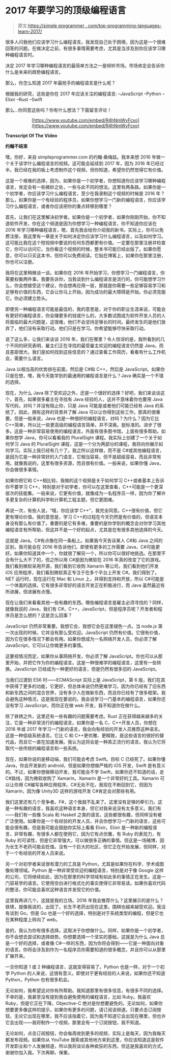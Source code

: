 # 2017 年要学习的顶级编程语言

> 原文:[https://simple programmer . com/top-programming-languages-learn-2017/](https://simpleprogrammer.com/top-programming-languages-learn-2017/)

很多人问我他们应该学习什么编程语言。我发现自己处于困境，因为这是一个很难回答的问题。在做决定之前，有很多事情需要考虑，尤其是当涉及到你应该学习哪种编程语言时。

决定 2017 年学习哪种编程语言的最简单方法之一是倾听市场。市场肯定会告诉你什么是未来的趋势编程语言。

那么，你怎么知道 2017 年最抢手的编程语言是什么呢？

根据我的研究，这些是你在 2017 年应该关注的编程语言:
–JavaScript
–Python
–Elixir
–Rust
–Swift

那么…你同意这些吗？你有什么想法？下面留言评论！

<center>

[https://www.youtube.com/embed/R4hNmWvFcxo](https://www.youtube.com/embed/R4hNmWvFcxo)

</center>

**Transcript Of The Video**

**约翰不结束**

嘿，你好，来自 simpleprogrammer.com 的约翰·桑梅兹。我本来想 2016 年做一个关于该学什么编程语言的视频。这可能会延续到 2017 年，因为 2016 年已经过半。我已经在我的板上考虑制作这个视频，但你知道，希望你仍然觉得它有价值。

这是一个艰难的选择，因为，如果你是一个初学者，你想知道你应该学习哪种编程语言，肯定会有一些微妙之处，一些与此不同的想法。这里有两条路。如果你是一个初学者，你应该学习什么编程语言，至少在我录制这个视频的时候是 2016 年？那么，如果你是一个有经验的程序员，如果你想学习一门新的编程语言，你应该学习什么编程语言，或者你应该把你的重点转移到哪里？

首先，让我们在这里解决初学者。如果你是一个初学者，如果你刚刚开始，你不知道软件开发，你在这个频道是因为你想学习一种编程语言，你不知道你应该在 2016 年学习哪种编程语言，嗯，首先我会给你介绍我的新书。实际上，你可以免费注册，我这里有一章是关于如何决定你应该学习什么编程语言，以及如何学习。这可能比我在这个短视频中要说的任何东西都更有价值。一定要在那里注册并检查它，你可以访问它。当你看这个视频的时候，整本书可能已经出版了。如果你愿意，你可以只买这本书，但你可以免费阅读。它贴在博客上，如果你在那里注册，你也可以注册。

我将在这里稍微谈一谈。如果你在 2016 年开始学习，你想学习一门编程语言，你需要权衡两件事。我要告诉你，当我谈到什么编程语言是流行的，你可能想学习什么，你会想接受这个建议，你会想再应用一层，那就是你需要一些足够容易学习和足够有价值的东西，它会让你马上开始，因为成功的最大障碍是开始。你必须克服它。你必须建立势头。

即使另一种编程语言可能是最佳的，我的意思是，对于你的职业生涯来说，可能会有更好的编程语言，你会赚更多的钱或什么的，大多数试图成为软件开发人员的人将面临的最大问题是，这很难，他们不会坚持足够长的时间。最终发生的是他们放弃了，他们没有采取行动。他们只是在学习。你希望能够尽快采取行动。

说了这么多，让我们来谈谈 2016 年，我们在哪里？令人惊讶的是，我所看到的几个不同的研究表明，雇主们正在寻找的最受雇主欢迎的编程语言仍然是 Java，而且差距很大。我们是如何找到这些信息的？通过查看工作简历，看看有什么工作机会，需要什么语言。

Java 以相当高的优势排在前面，然后是 C#和 C++，然后是 JavaScript。如果你只是在想，嘿，我今天能学到的最通用的编程语言是什么？Java 确实是一个不错的选择。

现在，为什么 Java 除了受欢迎之外，还是一个很好的选择？好吧，我们来谈谈这个。首先，如果很多雇主在寻找有 Java 经验的人，这并不意味着你也要用 Java 写代码，对吗？并没有阻止你，只是 Java 可能是或者他们可能已经有 Java 的系统了。因此，拥有这样的背景并了解 Java 可以让你得到这些工作。那真的很重要。但是一般来说，Java 也是一种很好的编程语言，对吗？为什么？因为它比 C++简单，所以比一些更高级的编程语言简单。并不深奥。挺标准的。进步了很多。这是一种非常容易使用的编程语言。外面有很多图书馆。上面有很多帮助。如果你想学 Java，你可以看看我的 PluralSight 课程。我实际上创建了一个关于如何学习 Java 的 PluralSight 课程，这是一个分为两部分的课程，我将向你展示如何学习。实际上我已经有几个了。我之所以这样做，而不是 C#或其他编程语言，是因为它是一种非常好的入门语言，它相当容易，但不是超级容易，而且非常有用。就像我说的，这里有很多资源，而且很有价值。一般来说，如果你懂 Java，你会做很多事情。

如果你把它和 C++相比较，我做的这个视频是关于如何学习 C++或者基本上告诉你不要学习 C++，特别是对于初学者，你可以在这里查看，C++可能是一个更深层次的技能集。一般来说，它更有价值，就像成为一名程序员一样，因为你了解许多更复杂的计算机科学和计算机工程主题，但它更困难。

再说一次，有些人说，“哦，你应该学 C++”，我完全同意。C++很有价值，但它更有理论价值。我的意思是，学习 C++的过程在今天仍然是有价值的，但语言本身没有那么有价值了。重要的是它有多难，重要的是你学到的概念会对你学习其他编程语言有所帮助，但这并不是一个好的起点，尤其是在有很多其他选择的今天。

这就是 Java。C#有点像在同一条船上。如果我今天告诉某人 C#和 Java 之间的区别，我可能会在 2016 年告诉他们，即使有更多的工作需要 Java，C#可能更好。如果你知道其中一个，你就很了解另一个，所以你可以很好地挑选。在那里不会有什么大不了的，但之所以用 C#是因为微软在 2016 年真的改变了它的游戏。我们看到微软采用开源，我们看到它收购 Xamarin 等公司，我们看到他们开发 iOS 应用程序，我们看到微软真正专注于在多个平台上开发 C#。我们得到了。NET 运行时，现在运行在 Mac 和 Linux 上，并得到支持和开放，所以 C#可能是一个体面的选择。它有很多非常好的语言开发正在积极进行，而 Java 虽然最近有所进展，但进展有点慢。

现在让我们来看看其他一些有趣的东西。哪些编程语言是雇主必须寻找的？同样，就像我说的 Java，我们有 C#，C++，JavaScript，但是程序员呢？开发者和程序员是怎么想的？这是怎么回事？

JavaScript 仍然非常重要。我想它会，我想它会在这里褪色一点。当 node.js 第一次出现的时候，它并没有那么受欢迎。JavaScript 仍然有价值。它很有价值，因为它在很多情况下都会有用。如果你想成为一名网络开发人员，你必须了解 JavaScript，它可以让你做更多的事情。

这要视情况而定，如果你从事网络开发，你必须了解 JavaScript。你也可以从那里开始，并把它作为你的编程语言。这是一种很难学的编程语言，这里有一些转换。JavaScript 已经成为一种更好的语言，但是仍然有很多旧的 JavaScript。

当我们过渡到 ES6 时——ECMAScript 实际上是 JavaScript，第 6 版，我们在其中获得了更多的功能，它更好，但总体来说仍然更难学习，因为你已经有了旧东西和新东西之间的混合世界，没有多少人在做新东西，而且你已经有了很多框架。我会避免这种情况，这是我现在要说的。我会说学习一门基本的编程语言，如果你还没有学习 JavaScript，而你正在做 web 开发，我不知道你在做什么。

除了铁锈之外，这里还有一些有趣的问题需要考虑。Rust 正在获得越来越多的关注，它是一种非常流行的编程语言。如果你是一名 C，C++开发人员，你想在 2016 年或 2017 年学习一门新的语言，我会向有经验的开发人员推荐这种语言。这是一种低级系统语言。它比 C 和 C++更优雅、更精致，是这些语言的很好的替代品，而且它一直在加速发展。我认为这将会是一种真正流行的语言。我认为它将取代一些传统的编程语言和一些系统。

现在，如果你说的是移动端，我们可能会考虑 Swift。目标 C 已经死了。如果你懂 Java，你会开发新的 android，但是如果你想做严格的 iOS 开发，Swift 是有意义的。不过，如果你想做移动开发，我可能会不学 Swift，如果你还不知道的话，走 C#路线，因为微软收购了 Xamarin。Xamarin 是一个非常好的工具。Xamarin 可以让你用 C#编写各种应用程序。C#无处不在。我现在不断回到它，但因为 Xamarin，因为像 Unity3D 这样的游戏开发 C#肯定会对那些有用。

我们这里还有几个竞争者。F#，这个我就不乱来了。这里没有足够的牵引力。这是一种有趣的语言，我喜欢这种语言本身，但它对我来说没有太多意义。我们有——我们有一些像 Scala 和 Haskell 之类的语言。这些都很有趣，但同样没有被广泛使用。如果你是一个有经验的开发人员，并且你想学习一门新的语言，这些可能会很有趣，但是我可能会鼓励你实际上看看 Elixir。Elixir 是一种新的编程语言，非常有趣，有很多人都在使用它，因为它有点优雅，有 Ruby 的表现力，有 Ruby 的可读性，但是它非常强大，可以做很多正确的事情。但这是一场赌博，因为长生不老药可能会贬值。没有一个巨大的社区，但它正在开始发展，但同样，对于一个有经验的开发人员来说。

另一个对初学者来说很有潜力的工具是 Python，尤其是如果你在科学、学术或图像处理领域。Python 是一种非常受欢迎的编程语言，特别是对于像 Google 这样的公司，它将继续如此，因为在那里的科学领域有如此多的事情正在发生。这是一门容易学的语言。它使用空白进行格式化的事实使得它非常易读。如果你喜欢代码的整洁，你可能会喜欢这种语言并发现它的价值。

这里我再讲几个。这就是我的立场。2016 年我会推荐什么？这里展示的是什么？铁锈，就像我说的，出现了。长生不老药出现在这里。围棋也越来越受欢迎。我没有谈到 Go，但是 Go 也是一个好的选择，特别是对于系统类型的编程，但是它也在某种程度上转向了 web。

是的，我认为你有很多选择。这取决于你想做什么。同样，如果你是一个初学者，你不会想去尝试和选择趋势。你想要选择一个坚实的基础，这就是为什么 Java 总是一个好的选择，或者像 C#一样的东西，因为你将会得到——它是一种面向对象的语言。你将会涉及到作为一名程序员你需要知道的很多概念，并且你可以从那里扩展开来。

一旦你知道 1 或 2 种编程语言，这就变得容易了。Python 也是一样，对于一个初学 Python 的人来说，这很有意义。即使对于更有经验的人来说，如果你还不知道 Python，Python 也有很多机会。

无论如何，我希望这对你有所帮助。我知道那里有很多信息，有很多不同的选择。不幸的是，我甚至没有提到我会避免使用的编程语言，比如 Ruby。我喜欢 Ruby，但是它正在下降，Objective-C 绝对是你想要避免的。无论如何，如果你想要更多像这样的提示，如果你有更多的问题，请订阅该频道。只要点击订阅按钮，无论它出现在哪里，我不应该指着它，因为我不知道它会出现在哪里，但也许它会出现——我将制作一个视频，那里会有一个订阅按钮，我不知道。

无论如何，点击订阅按钮，你会每周收到更多的视频，实际上是每天，因为我每天都发布视频。如果你从 YouTube 搜索或其他地方来到这里，你应该知道这是软件开发职业和个人发展频道，所以我将谈论各种疯狂的东西，但这是我喜欢的方式。谢谢你加入我。下次再聊。保重。